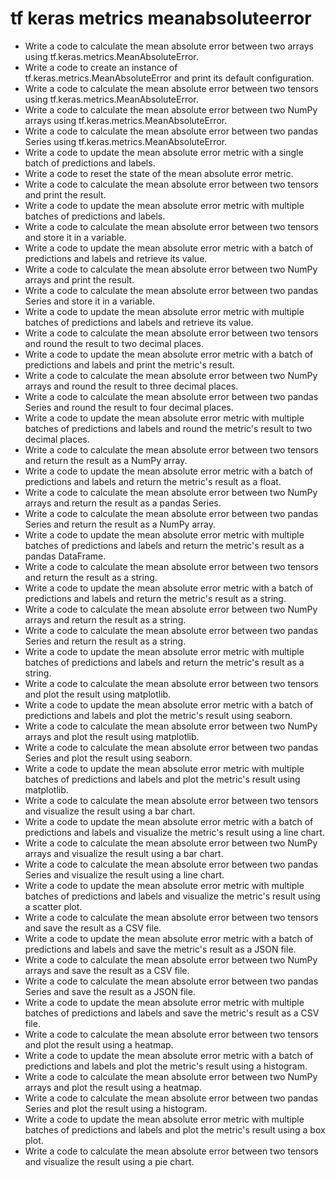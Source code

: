 # tf keras metrics meanabsoluteerror

- Write a code to calculate the mean absolute error between two arrays using tf.keras.metrics.MeanAbsoluteError.
- Write a code to create an instance of tf.keras.metrics.MeanAbsoluteError and print its default configuration.
- Write a code to calculate the mean absolute error between two tensors using tf.keras.metrics.MeanAbsoluteError.
- Write a code to calculate the mean absolute error between two NumPy arrays using tf.keras.metrics.MeanAbsoluteError.
- Write a code to calculate the mean absolute error between two pandas Series using tf.keras.metrics.MeanAbsoluteError.
- Write a code to update the mean absolute error metric with a single batch of predictions and labels.
- Write a code to reset the state of the mean absolute error metric.
- Write a code to calculate the mean absolute error between two tensors and print the result.
- Write a code to update the mean absolute error metric with multiple batches of predictions and labels.
- Write a code to calculate the mean absolute error between two tensors and store it in a variable.
- Write a code to update the mean absolute error metric with a batch of predictions and labels and retrieve its value.
- Write a code to calculate the mean absolute error between two NumPy arrays and print the result.
- Write a code to calculate the mean absolute error between two pandas Series and store it in a variable.
- Write a code to update the mean absolute error metric with multiple batches of predictions and labels and retrieve its value.
- Write a code to calculate the mean absolute error between two tensors and round the result to two decimal places.
- Write a code to update the mean absolute error metric with a batch of predictions and labels and print the metric's result.
- Write a code to calculate the mean absolute error between two NumPy arrays and round the result to three decimal places.
- Write a code to calculate the mean absolute error between two pandas Series and round the result to four decimal places.
- Write a code to update the mean absolute error metric with multiple batches of predictions and labels and round the metric's result to two decimal places.
- Write a code to calculate the mean absolute error between two tensors and return the result as a NumPy array.
- Write a code to update the mean absolute error metric with a batch of predictions and labels and return the metric's result as a float.
- Write a code to calculate the mean absolute error between two NumPy arrays and return the result as a pandas Series.
- Write a code to calculate the mean absolute error between two pandas Series and return the result as a NumPy array.
- Write a code to update the mean absolute error metric with multiple batches of predictions and labels and return the metric's result as a pandas DataFrame.
- Write a code to calculate the mean absolute error between two tensors and return the result as a string.
- Write a code to update the mean absolute error metric with a batch of predictions and labels and return the metric's result as a string.
- Write a code to calculate the mean absolute error between two NumPy arrays and return the result as a string.
- Write a code to calculate the mean absolute error between two pandas Series and return the result as a string.
- Write a code to update the mean absolute error metric with multiple batches of predictions and labels and return the metric's result as a string.
- Write a code to calculate the mean absolute error between two tensors and plot the result using matplotlib.
- Write a code to update the mean absolute error metric with a batch of predictions and labels and plot the metric's result using seaborn.
- Write a code to calculate the mean absolute error between two NumPy arrays and plot the result using matplotlib.
- Write a code to calculate the mean absolute error between two pandas Series and plot the result using seaborn.
- Write a code to update the mean absolute error metric with multiple batches of predictions and labels and plot the metric's result using matplotlib.
- Write a code to calculate the mean absolute error between two tensors and visualize the result using a bar chart.
- Write a code to update the mean absolute error metric with a batch of predictions and labels and visualize the metric's result using a line chart.
- Write a code to calculate the mean absolute error between two NumPy arrays and visualize the result using a bar chart.
- Write a code to calculate the mean absolute error between two pandas Series and visualize the result using a line chart.
- Write a code to update the mean absolute error metric with multiple batches of predictions and labels and visualize the metric's result using a scatter plot.
- Write a code to calculate the mean absolute error between two tensors and save the result as a CSV file.
- Write a code to update the mean absolute error metric with a batch of predictions and labels and save the metric's result as a JSON file.
- Write a code to calculate the mean absolute error between two NumPy arrays and save the result as a CSV file.
- Write a code to calculate the mean absolute error between two pandas Series and save the result as a JSON file.
- Write a code to update the mean absolute error metric with multiple batches of predictions and labels and save the metric's result as a CSV file.
- Write a code to calculate the mean absolute error between two tensors and plot the result using a heatmap.
- Write a code to update the mean absolute error metric with a batch of predictions and labels and plot the metric's result using a histogram.
- Write a code to calculate the mean absolute error between two NumPy arrays and plot the result using a heatmap.
- Write a code to calculate the mean absolute error between two pandas Series and plot the result using a histogram.
- Write a code to update the mean absolute error metric with multiple batches of predictions and labels and plot the metric's result using a box plot.
- Write a code to calculate the mean absolute error between two tensors and visualize the result using a pie chart.